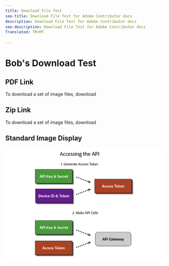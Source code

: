 ```yaml
---
title: Download File Test
seo-title: Download File Test for Adobe Contributor docs
description: Download File Test for Adobe Contributor docs
seo-description: Download File Test for Adobe Contributor docs
Translated: TM+MT

---
```



# Bob's Download Test

## PDF Link

To download a set of image files, download <a href="assets/Publish_Workflow.pdf" download="Publish_Workflow"></a>

<!--
![PDF download](assets/Publish_Workflow.pdf)
![PDF download](assets/test-images.zip)
-->

## Zip Link

To download a set of image files, download <a href="assets/test-images.zip" download="test-images"></a>

## Standard Image Display

![Access API Image](assets/access_api.png)

